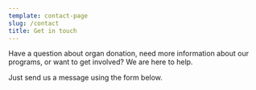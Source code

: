 ```yaml
---
template: contact-page
slug: /contact
title: Get in touch
---
```

Have a question about organ donation, need more information about our programs, or want to get involved? We are here to help.

Just send us a message using the form below.